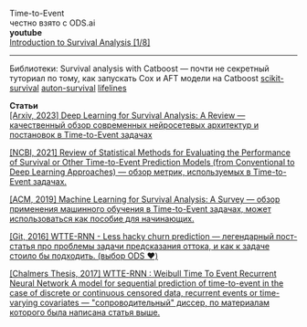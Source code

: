 Time-to-Event  
честно взято с ODS.ai  
**youtube**  
[Introduction to Survival Analysis [1/8]](https://youtu.be/v1QqpG0rR1k)  
- - -
Библиотеки:
Survival analysis with Catboost — почти не секретный туториал по тому, как запускать Cox и AFT модели на Catboost
[scikit-survival](https://scikit-survival.readthedocs.io/en/stable/user_guide/index.html)
[auton-survival](https://github.com/autonlab/auton-survival)
[lifelines](https://lifelines.readthedocs.io/en/latest/index.html#)


**Статьи**  
[[Arxiv, 2023] Deep Learning for Survival Analysis: A Review — качественный обзор современных нейросетевых архитектур и постановок в Time-to-Event задачах](https://arxiv.org/pdf/2305.14961.pdf)  

[[NCBI, 2021] Review of Statistical Methods for Evaluating the Performance of Survival or Other Time-to-Event Prediction Models (from Conventional to Deep Learning Approaches) — обзор метрик, используемых в Time-to-Event задачах.](https://www.ncbi.nlm.nih.gov/pmc/articles/PMC8484151/)  

[[ACM, 2019] Machine Learning for Survival Analysis: A Survey — обзор применения машинного обучения в Time-to-Event задачах, может использоваться как пособие для начинающих.](https://dmkd.cs.vt.edu/papers/CSUR19.pdf)  

[[Git, 2016] WTTE-RNN - Less hacky churn prediction — легендарный пост-статья про проблемы задачи предсказания оттока, и как к задаче стоило бы подходить. (выбор ODS ♥)](https://ragulpr.github.io/2016/12/22/WTTE-RNN-Hackless-churn-modeling/)  

[[Chalmers Thesis, 2017] WTTE-RNN : Weibull Time To Event Recurrent Neural Network A model for sequential prediction of time-to-event in the case of discrete or continuous censored data, recurrent events or time-varying covariates — "сопроводительный" диссер, по материалам которого была написана статья выше.](https://publications.lib.chalmers.se/records/fulltext/253611/253611.pdf)